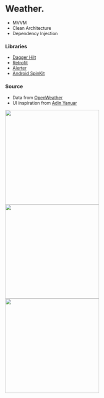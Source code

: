 # Weather.

- MVVM
- Clean Architecture
- Dependency Injection

### Libraries
- [Dagger Hilt](https://dagger.dev/hilt/)
- [Retrofit](https://square.github.io/retrofit/)
- [Alerter](https://github.com/Tapadoo/Alerter)
- [Android SpinKit](https://github.com/ybq/Android-SpinKit)


### Source
- Data from [OpenWeather](https://openweathermap.org)
- UI inspiration from [Adin Yanuar](https://dribbble.com/shots/15292603-Weather-Conceptual-App-Design)


<p float="left">
  <img src="https://user-images.githubusercontent.com/38664123/147770976-ae70e870-9366-4d98-a39e-2540f3be0589.jpg" width="300">
  <img src="https://user-images.githubusercontent.com/38664123/147770970-d0926112-2107-4c89-8acc-745f2a3a6dcf.jpg" width="300">
  <img src="https://user-images.githubusercontent.com/38664123/147770974-0be70aff-7b3a-4f99-a182-945108b51b4c.jpg" width="300">
 </p>
